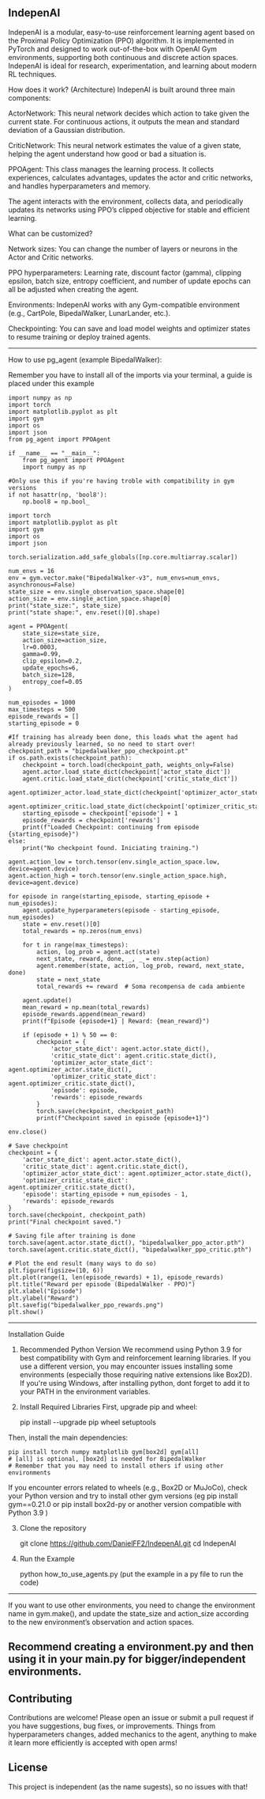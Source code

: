 IndepenAI
----------------------------------------------------------------------------------------------------------------------------------
IndepenAI is a modular, easy-to-use reinforcement learning agent based on the Proximal Policy Optimization (PPO) algorithm. 
It is implemented in PyTorch and designed to work out-of-the-box with OpenAI Gym environments, 
supporting both continuous and discrete action spaces. 
IndepenAI is ideal for research, experimentation, and learning about modern RL techniques.

How does it work? (Architecture)
IndepenAI is built around three main components:

ActorNetwork:
This neural network decides which action to take given the current state. 
For continuous actions, it outputs the mean and standard deviation of a Gaussian distribution.

CriticNetwork:
This neural network estimates the value of a given state, helping the agent understand how good or bad a situation is.

PPOAgent:
This class manages the learning process. 
It collects experiences, calculates advantages, updates the actor and critic networks, and handles hyperparameters and memory.

The agent interacts with the environment, collects data, and periodically updates its networks using 
PPO’s clipped objective for stable and efficient learning.

What can be customized?

Network sizes:
You can change the number of layers or neurons in the Actor and Critic networks.

PPO hyperparameters:
Learning rate, discount factor (gamma), clipping epsilon, batch size, entropy coefficient, and number of update epochs can all be adjusted when creating the agent.

Environments:
IndepenAI works with any Gym-compatible environment (e.g., CartPole, BipedalWalker, LunarLander, etc.).

Checkpointing:
You can save and load model weights and optimizer states to resume training or deploy trained agents.

----------------------------------------------------------------------------------------------------------------------------------
How to use pg_agent (example BipedalWalker):

Remember you have to install all of the imports via your terminal, a guide is placed under this example

    import numpy as np
    import torch
    import matplotlib.pyplot as plt
    import gym
    import os
    import json
    from pg_agent import PPOAgent
    
    if __name__ == "__main__":
        from pg_agent import PPOAgent
        import numpy as np

    #Only use this if you're having troble with compatibility in gym versions
    if not hasattr(np, 'bool8'):
        np.bool8 = np.bool_ 

    import torch
    import matplotlib.pyplot as plt
    import gym
    import os
    import json
    
    torch.serialization.add_safe_globals([np.core.multiarray.scalar])

    num_envs = 16
    env = gym.vector.make("BipedalWalker-v3", num_envs=num_envs, asynchronous=False)
    state_size = env.single_observation_space.shape[0]
    action_size = env.single_action_space.shape[0]
    print("state_size:", state_size)
    print("state shape:", env.reset()[0].shape)

    agent = PPOAgent(
        state_size=state_size,
        action_size=action_size,
        lr=0.0003,
        gamma=0.99,
        clip_epsilon=0.2,
        update_epochs=6,
        batch_size=128,
        entropy_coef=0.05
    )

    num_episodes = 1000
    max_timesteps = 500
    episode_rewards = []
    starting_episode = 0

    #If training has already been done, this loads what the agent had already previously learned, so no need to start over! 
    checkpoint_path = "bipedalwalker_ppo_checkpoint.pt"
    if os.path.exists(checkpoint_path):
        checkpoint = torch.load(checkpoint_path, weights_only=False)
        agent.actor.load_state_dict(checkpoint['actor_state_dict'])
        agent.critic.load_state_dict(checkpoint['critic_state_dict'])
        agent.optimizer_actor.load_state_dict(checkpoint['optimizer_actor_state_dict'])
        agent.optimizer_critic.load_state_dict(checkpoint['optimizer_critic_state_dict'])
        starting_episode = checkpoint['episode'] + 1
        episode_rewards = checkpoint['rewards']
        print(f"Loaded Checkpoint: continuing from episode {starting_episode}")
    else:
        print("No checkpoint found. Iniciating training.")

    agent.action_low = torch.tensor(env.single_action_space.low, device=agent.device)
    agent.action_high = torch.tensor(env.single_action_space.high, device=agent.device)

    for episode in range(starting_episode, starting_episode + num_episodes):
        agent.update_hyperparameters(episode - starting_episode, num_episodes)
        state = env.reset()[0]
        total_rewards = np.zeros(num_envs)
        
        for t in range(max_timesteps):
            action, log_prob = agent.act(state)
            next_state, reward, done, _, _ = env.step(action)
            agent.remember(state, action, log_prob, reward, next_state, done)
            state = next_state
            total_rewards += reward  # Soma recompensa de cada ambiente

        agent.update()
        mean_reward = np.mean(total_rewards)
        episode_rewards.append(mean_reward)
        print(f"Episode {episode+1} | Reward: {mean_reward}")
        
        if (episode + 1) % 50 == 0:
            checkpoint = {
                'actor_state_dict': agent.actor.state_dict(),
                'critic_state_dict': agent.critic.state_dict(),
                'optimizer_actor_state_dict': agent.optimizer_actor.state_dict(),
                'optimizer_critic_state_dict': agent.optimizer_critic.state_dict(),
                'episode': episode,
                'rewards': episode_rewards
            }
            torch.save(checkpoint, checkpoint_path)
            print(f"Checkpoint saved in episode {episode+1}")

    env.close()

    # Save checkpoint
    checkpoint = {
        'actor_state_dict': agent.actor.state_dict(),
        'critic_state_dict': agent.critic.state_dict(),
        'optimizer_actor_state_dict': agent.optimizer_actor.state_dict(),
        'optimizer_critic_state_dict': agent.optimizer_critic.state_dict(),
        'episode': starting_episode + num_episodes - 1,
        'rewards': episode_rewards
    }
    torch.save(checkpoint, checkpoint_path)
    print("Final checkpoint saved.")

    # Saving file after training is done
    torch.save(agent.actor.state_dict(), "bipedalwalker_ppo_actor.pth")
    torch.save(agent.critic.state_dict(), "bipedalwalker_ppo_critic.pth")

    # Plot the end result (many ways to do so)
    plt.figure(figsize=(10, 6))
    plt.plot(range(1, len(episode_rewards) + 1), episode_rewards)
    plt.title("Reward per episode (BipedalWalker - PPO)")
    plt.xlabel("Episode")
    plt.ylabel("Reward")
    plt.savefig("bipedalwalker_ppo_rewards.png")
    plt.show()

----------------------------------------------------------------------------------------------------------------------------------

Installation Guide
1. Recommended Python Version
We recommend using Python 3.9 for best compatibility with Gym and reinforcement learning libraries.
If you use a different version, you may encounter issues installing some environments (especially those requiring native extensions like Box2D).
If you're using Windows, after installing python, dont forget to add it to your PATH in the environment variables.

2. Install Required Libraries
First, upgrade pip and wheel:

    pip install --upgrade pip wheel setuptools

Then, install the main dependencies:

    pip install torch numpy matplotlib gym[box2d] gym[all]  
    # [all] is optional, [box2d] is needed for BipedalWalker
    # Remember that you may need to install others if using other environments

If you encounter errors related to wheels (e.g., Box2D or MuJoCo), check your Python version and try to install other gym versions 
    (eg pip install gym==0.21.0 or pip install box2d-py or another version compatible with Python 3.9 )

3. Clone the repository

    git clone https://github.com/DanielFF2/IndepenAI.git
    cd IndepenAI

4. Run the Example

    python how_to_use_agents.py (put the example in a py file to run the code)
----------------------------------------------------------------------------------------------------------------------------------
If you want to use other environments, you need to change the environment name in gym.make(), 
and update the state_size and action_size according to the new environment’s observation and action spaces.

Recommend creating a environment.py and then using it in your main.py for bigger/independent environments.
----------------------------------------------------------------------------------------------------------------------------------
## Contributing

Contributions are welcome!
Please open an issue or submit a pull request if you have suggestions, bug fixes, or improvements.
Things from hyperparameters changes, added mechanics to the agent, 
anything to make it learn more efficiently is accepted with open arms!

## License

This project is independent (as the name sugests), so no issues with that!
